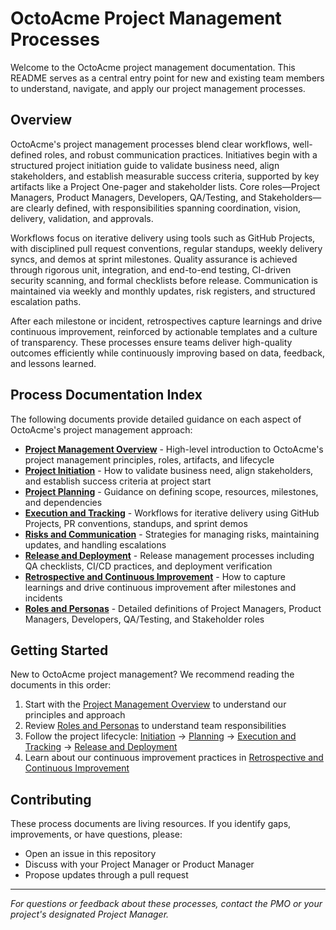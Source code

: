 # OctoAcme Project Management Processes

Welcome to the OctoAcme project management documentation. This README serves as a central entry point for new and existing team members to understand, navigate, and apply our project management processes.

## Overview

OctoAcme's project management processes blend clear workflows, well-defined roles, and robust communication practices. Initiatives begin with a structured project initiation guide to validate business need, align stakeholders, and establish measurable success criteria, supported by key artifacts like a Project One-pager and stakeholder lists. Core roles—Project Managers, Product Managers, Developers, QA/Testing, and Stakeholders—are clearly defined, with responsibilities spanning coordination, vision, delivery, validation, and approvals.

Workflows focus on iterative delivery using tools such as GitHub Projects, with disciplined pull request conventions, regular standups, weekly delivery syncs, and demos at sprint milestones. Quality assurance is achieved through rigorous unit, integration, and end-to-end testing, CI-driven security scanning, and formal checklists before release. Communication is maintained via weekly and monthly updates, risk registers, and structured escalation paths.

After each milestone or incident, retrospectives capture learnings and drive continuous improvement, reinforced by actionable templates and a culture of transparency. These processes ensure teams deliver high-quality outcomes efficiently while continuously improving based on data, feedback, and lessons learned.

## Process Documentation Index

The following documents provide detailed guidance on each aspect of OctoAcme's project management approach:

- **[Project Management Overview](octoacme-project-management-overview.md)** - High-level introduction to OctoAcme's project management principles, roles, artifacts, and lifecycle
- **[Project Initiation](octoacme-project-initiation.md)** - How to validate business need, align stakeholders, and establish success criteria at project start
- **[Project Planning](octoacme-project-planning.md)** - Guidance on defining scope, resources, milestones, and dependencies
- **[Execution and Tracking](octoacme-execution-and-tracking.md)** - Workflows for iterative delivery using GitHub Projects, PR conventions, standups, and sprint demos
- **[Risks and Communication](octoacme-risks-and-communication.md)** - Strategies for managing risks, maintaining updates, and handling escalations
- **[Release and Deployment](octoacme-release-and-deployment.md)** - Release management processes including QA checklists, CI/CD practices, and deployment verification
- **[Retrospective and Continuous Improvement](octoacme-retrospective-and-continuous-improvement.md)** - How to capture learnings and drive continuous improvement after milestones and incidents
- **[Roles and Personas](octoacme-roles-and-personas.md)** - Detailed definitions of Project Managers, Product Managers, Developers, QA/Testing, and Stakeholder roles

## Getting Started

New to OctoAcme project management? We recommend reading the documents in this order:

1. Start with the [Project Management Overview](octoacme-project-management-overview.md) to understand our principles and approach
2. Review [Roles and Personas](octoacme-roles-and-personas.md) to understand team responsibilities
3. Follow the project lifecycle: [Initiation](octoacme-project-initiation.md) → [Planning](octoacme-project-planning.md) → [Execution and Tracking](octoacme-execution-and-tracking.md) → [Release and Deployment](octoacme-release-and-deployment.md)
4. Learn about our continuous improvement practices in [Retrospective and Continuous Improvement](octoacme-retrospective-and-continuous-improvement.md)

## Contributing

These process documents are living resources. If you identify gaps, improvements, or have questions, please:
- Open an issue in this repository
- Discuss with your Project Manager or Product Manager
- Propose updates through a pull request

---

*For questions or feedback about these processes, contact the PMO or your project's designated Project Manager.*
